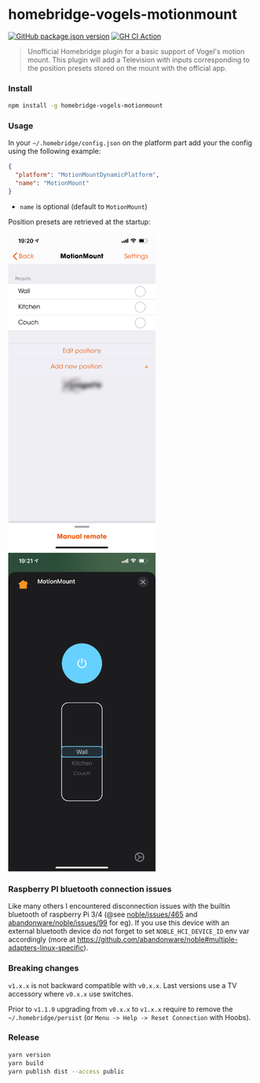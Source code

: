 # homebridge-vogels-motionmount

[![GitHub package.json version](https://img.shields.io/github/package-json/v/howm/homebridge-vogels-motionmount)](https://www.npmjs.com/package/@howm/homebridge-vogels-motionmount)
[![GH CI Action](https://github.com/howm/homebridge-vogels-motionmount/workflows/CI/badge.svg)](https://github.com/howm/homebridge-vogels-motionmount/actions?query=workflow:CI)

> Unofficial Homebridge plugin for a basic support of Vogel's motion mount. This plugin will add a Television with inputs corresponding to the position presets stored on the mount with the official app.

### Install

```bash
npm install -g homebridge-vogels-motionmount 
```

### Usage

In your `~/.homebridge/config.json` on the platform part add your the config using the following example:

```json
{
  "platform": "MotionMountDynamicPlatform",
  "name": "MotionMount"
}
```

- `name` is optional (default to `MotionMount`)
 
Position presets are retrieved at the startup: 
 
 ![Alt text](screens/motionmount-app.png?raw=true "Motion mount official app") ![Alt text](screens/tv-accessory.png?raw=true "TV accessory")
 
### Raspberry PI bluetooth connection issues

Like many others I encountered disconnection issues with the builtin bluetooth of raspberry Pi 3/4 (@see [noble/issues/465](https://github.com/noble/noble/issues/465) and [abandonware/noble/issues/99](https://github.com/abandonware/noble/issues/99) for eg). If you use this device with an external bluetooth device do not forget to set `NOBLE_HCI_DEVICE_ID` env var accordingly (more at https://github.com/abandonware/noble#multiple-adapters-linux-specific).  

### Breaking changes

`v1.x.x` is not backward compatible with `v0.x.x`. Last versions use a TV accessory where `v0.x.x` use switches.

Prior to `v1.1.0` upgrading from `v0.x.x` to `v1.x.x` require to remove the `~/.homebridge/persist` (or `Menu -> Help -> Reset Connection` with Hoobs).

### Release

```bash
yarn version
yarn build
yarn publish dist --access public
```
